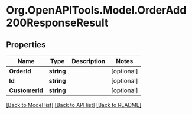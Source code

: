 # Org.OpenAPITools.Model.OrderAdd200ResponseResult

## Properties

Name | Type | Description | Notes
------------ | ------------- | ------------- | -------------
**OrderId** | **string** |  | [optional] 
**Id** | **string** |  | [optional] 
**CustomerId** | **string** |  | [optional] 

[[Back to Model list]](../README.md#documentation-for-models) [[Back to API list]](../README.md#documentation-for-api-endpoints) [[Back to README]](../README.md)


